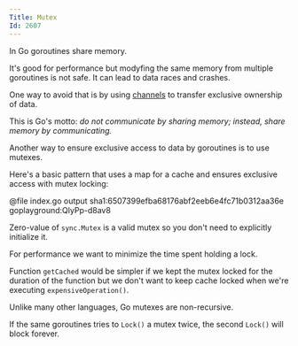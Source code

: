 ```yaml
---
Title: Mutex
Id: 2607
---
```

In Go goroutines share memory.

It's good for performance but modyfing the same memory from multiple goroutines is not safe. It can lead to data races and crashes.

One way to avoid that is by using [channels](a-1263) to transfer exclusive ownership of data.

This is Go's motto: *do not communicate by sharing memory; instead, share memory by communicating.*

Another way to ensure exclusive access to data by goroutines is to use mutexes.

Here's a basic pattern that uses a map for a cache and ensures exclusive access with mutex locking:

@file index.go output sha1:6507399efba68176abf2eeb6e4fc71b0312aa36e goplayground:QlyPp-d8av8

Zero-value of `sync.Mutex` is a valid mutex so you don't need to explicitly initialize it.

For performance we want to minimize the time spent holding a lock.

Function `getCached` would be simpler if we kept the mutex locked for the duration of the function but we don't want to keep cache locked when we're executing `expensiveOperation()`.

Unlike many other languages, Go mutexes are non-recursive.

If the same goroutines tries to `Lock()` a mutex twice, the second `Lock()` will block forever.
